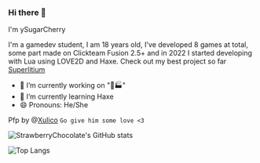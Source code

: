 ### Hi there 👋

I'm ySugarCherry

I'm a gamedev student, I am 18 years old, I've developed 8 games at total, some part made on Clickteam Fusion 2.5+ and in 2022 I started developing with Lua using LOVE2D and Haxe.
Check out my best project so far [Superlitium](https://github.com/Litium-org/SuperLitium)

- 🔭 I’m currently working on "🍬🏭"
- 🌱 I’m currently learning Haxe
- 😄 Pronouns: He/She

 Pfp by @[Xulico](https://www.instagram.com/xulico.pixel) `Go give him some love <3`

![StrawberryChocolate's GitHub stats](https://github-readme-stats.vercel.app/api?username=doge2dev&show_icons=true&theme=synthwave)

![Top Langs](https://github-readme-stats.vercel.app/api/top-langs/?username=doge2dev&theme=synthwave)
